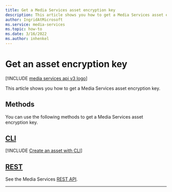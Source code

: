 ```yaml
---
title: Get a Media Services asset encryption key
description: This article shows you how to get a Media Services asset encryption key.
author: IngridAtMicrosoft
ms.service: media-services
ms.topic: how-to
ms.date: 3/16/2022
ms.author: inhenkel
---
```


# Get an asset encryption key

[!INCLUDE [media services api v3 logo](./includes/v3-hr.md)]

This article shows you how to get a Media Services asset encryption key.

## Methods

You can use the following methods to get a Media Services asset encryption key.

## [CLI](#tab/cli/)

[!INCLUDE [Create an asset with CLI](./includes/task-get-asset-encryption-key-cli.md)]

## [REST](#tab/rest/)

See the Media Services [REST API](/rest/api/media/assets/get-encryption-key).

---
